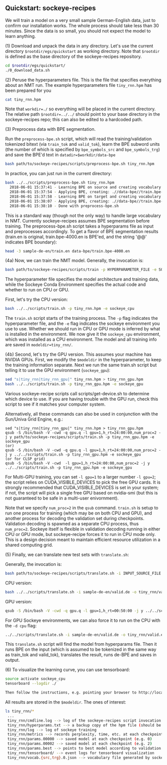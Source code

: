 ## Quickstart: sockeye-recipes


We will train a model on a very small sample German-English data, just to confirm our installation works. The whole process should take less than 30 minutes. Since the data is so small, you should not expect the model to learn anything.

(1) Download and unpack the data in any directory. Let's use the current directory `$rootdir/egs/quickstart` as working directory. Note that `$rootdir` is defined as the base directory of the sockeye-recipes repository. 

```bash
cd $rootdir/egs/quickstart/
./0_download_data.sh
```

(2) Peruse the hyperparameters file. This is the file that specifies everything about an NMT run. The example hyperparameters file `tiny_rnn.hpm` has been prepared for you

```bash
cat tiny_rnn.hpm
```

Note that `workdir=./` so everything will be placed in the current directory. The relative path `$rootdir=../../` should point to your base directory in the sockeye-recipes repo; this can also be edited to a hardcoded path. 

(3) Preprocess data with BPE segmentation.

Run the `preprocess-bpe.sh` script, which will read the training/validation tokenized bitext (via `train_tok` and `valid_tok`), learn the BPE subword units (the number of which is specified by `bpe_symbols_src` and `bpe_symbols_trg`) and save the BPE'd text in `datadir=$workdir/data-bpe`

```bash
bash path/to/sockeye-recipes/scripts/preprocess-bpe.sh tiny_rnn.hpm
```

In practice, you can just run in the current directory:
```bash
bash ../../scripts/preprocess-bpe.sh tiny_rnn.hpm
  2018-06-01 15:37:41 - Learning BPE on source and creating vocabulary: .//data-bpe//train.bpe-4000.de.bpe_vocab
  2018-06-01 15:37:54 - Applying BPE, creating: .//data-bpe//train.bpe-4000.de, .//data-bpe//valid.bpe-4000.de
  2018-06-01 15:37:58 - Learning BPE on target and creating vocabulary: .//data-bpe//train.bpe-4000.en.bpe_vocab
  2018-06-01 15:38:07 - Applying BPE, creating: .//data-bpe//train.bpe-4000.en, .//data-bpe//valid.bpe-4000.en
  2018-06-01 15:38:10 - Done with preprocess-bpe.sh
```

This is a standard way (though not the only way) to handle large vocabulary in NMT. Currently sockeye-recipes assumes BPE segmentation before training. The preprocess-bpe.sh script takes a hyperparams file as input and preprocesses accordingly. To get a flavor of BPE segmentation results (train.en is original, train.bpe-4000.en is BPE'ed, and the string '@@' indicates BPE boundary):

```bash
head -3 sample-de-en/train.en data-bpe/train.bpe-4000.en
```

(4a) Now, we can train the NMT model. Generally, the invocation is:

```bash
bash path/to/sockeye-recipes/scripts/train -p HYPERPARAMETER_FILE -e SOCKEYE_ENVIRONMENT
```
The hyperparameter file specifies the model architecture and training data, while the Sockeye Conda Environment specifies the actual code and whether to run on CPU or GPU.

First, let's try the CPU version:

```bash
bash ../../scripts/train.sh -p tiny_rnn.hpm -e sockeye_cpu
```

The `train.sh` script starts of the training process. The `-p` flag indicates the hyperparameter file, and the `-e` flag indicates the sockeye environment you use to use. Whether we should run in CPU or GPU mode is inferred by what is installed in the environment. We now give it the `sockeye_cpu` environment, which was installed as a CPU environment. The model and all training info are saved in `modeldir=tiny_rnn/`. 

(4b) Second, let's try the GPU version. This assumes your machine has NVIDIA GPUs. First, we modify the `$modeldir` in the hyperparameter, to keep the training information separate. Next we run the same train.sh script but telling it to use the GPU environment (`sockeye_gpu`):

```bash
sed "s|tiny_rnn|tiny_rnn_gpu|" tiny_rnn.hpm > tiny_rnn_gpu.hpm
bash ../../scripts/train.sh -p tiny_rnn_gpu.hpm -e sockeye_gpu
```

Various sockeye-recipe scripts call scripts/get-device.sh to determine which device to use. If you are having trouble with the GPU run, check this script to see if it matches your computer system. 

Alternatively, all these commands can also be used in conjunction with the Sun/Univa Grid Engine, e.g.:

```
sed "s|tiny_rnn|tiny_rnn_gpu|" tiny_rnn.hpm > tiny_rnn_gpu.hpm
qsub -S /bin/bash -V -cwd -q gpu.q -l gpu=1,h_rt=24:00:00,num_proc=2 -j y path/to/sockeye-recipes/scripts/train.sh -p tiny_rnn_gpu.hpm -e sockeye_gpu
(or)
qsub -S /bin/bash -V -cwd -q gpu.q -l gpu=1,h_rt=24:00:00,num_proc=2 -j y ../../scripts/train.sh -p tiny_rnn_gpu.hpm -e sockeye_gpu
(or for CLSP grid)
qsub -S /bin/bash -V -cwd  -l gpu=1,h_rt=24:00:00,num_proc=2 -j y ../../scripts/train.sh -p tiny_rnn_gpu.hpm -e sockeye_gpu
```


For Multi-GPU training, you can set `-l gpu=1` to a larger number `-l gpu=2`; the script relies on CUDA_VISIBLE_DEVICES to pick the free GPU cards. It is strongly recommended that CUDA_VISIBLE_DEVICES is set in your system; if not, the script will pick a single free GPU based on nvidia-smi (but this is not guaranteed to be safe in a multi-user enivornment).

Note that we specify `num_proc=2` in the `qsub` command. `train.sh` is setup to run one process for training (which may be on both CPU and GPU), and another process for decoding the validation set during checkpoints. Validation decoding is spawned as a separate CPU process, thus `num_proc=2`. Sockeye itself is flexible in validation decoding running in either CPU or GPU mode, but sockeye-recipe forces it to run in CPU mode only. This is a design decision meant to maintain efficient resource utilization in a shared computing grid. 

(5) Finally, we can translate new test sets with `translate.sh`:

Generally, the invocation is:
```bash
bash path/to/sockeye-recipes/scripts/translate.sh -i INPUT_SOURCE_FILE -o OUTPUT_TRANSLATION_FILE -p HYPERPARAMETER_FILE -e ENV
```

CPU version: 
```bash
bash ../../scripts/translate.sh -i sample-de-en/valid.de -o tiny_rnn/valid.en.1best -p tiny_rnn.hpm -e sockeye_cpu
```

GPU version: 
```bash
qsub -S /bin/bash -V -cwd -q gpu.q -l gpu=1,h_rt=00:50:00 -j y ../../scripts/translate.sh -i sample-de-en/valid.de -o tiny_rnn_gpu/valid.en.1best -p tiny_rnn_gpu.hpm -e sockeye_gpu
```

For GPU Sockeye environments, we can also force it to run on the CPU with the `-d cpu` flag: 
```bash
../../scripts/translate.sh -i sample-de-en/valid.de -o tiny_rnn/valid.en.1best -p tiny_rnn.hpm -e sockeye_gpu -d cpu
```

This `translate.sh` script will find the model from hyperparams file. Then it runs BPE on the input (which is assumed to be tokenized in the same way as train_tok and valid_tok), translates the result, runs de-BPE and saves in output.

(6) To visualize the learning curve, you can use tensorboard:

```bash
source activate sockeye_cpu
tensorboard --logdir ./

Then follow the instructions, e.g. pointing your browser to http://localhost:6006 . Note that not all features of Google's tensorboard is implemented in this DMLC MXNet port, but at least you can currently visualize perplexity curves and a few other useful things. 
```

All results are stored in the `$modeldir`. The ones of interest:

```bash
ls tiny_rnn/*
 ... 
 tiny_rnn/cmdline.log --> log of the sockeye-recipes script invocation     
 tiny_rnn/hyperparams.txt --> a backup copy of the hpm file (should be same as tiny_rnn.hpm)
 tiny_rnn/log --> log of sockeye training
 tiny_rnn/metrics --> records perplexity, time, etc. at each checkpoint
 tiny_rnn/params.00000 --> saved model at each checkpoint (e.g. 0)
 tiny_rnn/params.00002 --> saved model at each checkpoint (e.g. 2)
 tiny_rnn/params.best --> points to best model according to validation set
 tiny_rnn/tensorboard/ --> event logs for tensorboard visualization
 tiny_rnn/vocab.{src,trg}.0.json --> vocabulary file generated by sockeye
```
